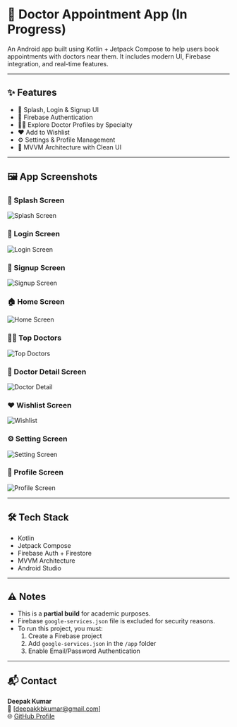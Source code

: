 # 🏥 Doctor Appointment App (In Progress)

An Android app built using Kotlin + Jetpack Compose to help users book appointments with doctors near them. It includes modern UI, Firebase integration, and real-time features.

---

## ✨ Features

- 📱 Splash, Login & Signup UI
- 🔐 Firebase Authentication
- 👨‍⚕️ Explore Doctor Profiles by Specialty
- ❤️ Add to Wishlist
- ⚙️ Settings & Profile Management
- 💾 MVVM Architecture with Clean UI

---

## 🖼️ App Screenshots

### 🚀 Splash Screen
![Splash Screen](screenshots/1_splash.png)

### 🔐 Login Screen
![Login Screen](screenshots/2_login.png)

### 📝 Signup Screen
![Signup Screen](screenshots/3_signup.png)

### 🏠 Home Screen
![Home Screen](screenshots/4_home.png)

### 👨‍⚕️ Top Doctors
![Top Doctors](screenshots/5_top_doctor.png)

### 📄 Doctor Detail Screen
![Doctor Detail](screenshots/6_detail.png)

### ❤️ Wishlist Screen
![Wishlist](screenshots/7_wishlist.png)

### ⚙️ Setting Screen
![Setting Screen](screenshots/8_Setting.png)

### 👤 Profile Screen
![Profile Screen](screenshots/9_Profile.png)

---

## 🛠️ Tech Stack

- Kotlin
- Jetpack Compose
- Firebase Auth + Firestore
- MVVM Architecture
- Android Studio

---

## ⚠️ Notes

- This is a **partial build** for academic purposes.
- Firebase `google-services.json` file is excluded for security reasons.
- To run this project, you must:
  1. Create a Firebase project
  2. Add `google-services.json` in the `/app` folder
  3. Enable Email/Password Authentication

---

## 📬 Contact

**Deepak Kumar**  
📧 [deepakkbkumar@gmail.com]  
🌐 [GitHub Profile](https://github.com/deepak-kb)
